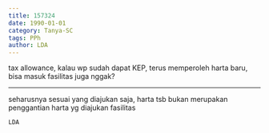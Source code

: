 ```yaml
---
title: 157324
date: 1990-01-01
category: Tanya-SC
tags: PPh
author: LDA
---
```


tax allowance, kalau wp sudah dapat KEP, terus memperoleh harta baru, bisa masuk fasilitas juga nggak?

---

seharusnya sesuai yang diajukan saja, harta tsb bukan merupakan penggantian harta yg diajukan fasilitas

`LDA`
